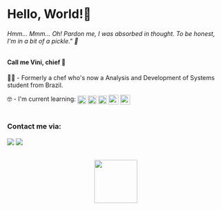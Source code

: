 <h1> Hello, World!👋</h1>

<h6>
	<i
		>Hmm... Mmm... Oh! Pardon me, I was absorbed in thought. To be honest, I'm in a bit of a
		pickle."</i
	>
	🧅
</h6>

<h4>Call me Vini, chief 🫡</h4>

👨‍🍳 - Formerly a chef who's now a Analysis and Development of Systems student from Brazil. 

<div>
	🤓 - I'm current learning:
	<img align="center"
		width="20em"
		src="https://cdn.jsdelivr.net/gh/devicons/devicon/icons/html5/html5-plain.svg" />
	<img align="center" 
	     width="20em" src="https://cdn.jsdelivr.net/gh/devicons/devicon/icons/css3/css3-plain.svg" />
	<img align="center"
		width="20em"
		src="https://cdn.jsdelivr.net/gh/devicons/devicon/icons/javascript/javascript-plain.svg" />
	<img align="center"
		width="23em" 
	     	src="https://cdn.jsdelivr.net/gh/devicons/devicon/icons/react/react-original.svg" />
	<img align="center"
		width="23em"
		src="https://cdn.jsdelivr.net/gh/devicons/devicon/icons/bootstrap/bootstrap-plain.svg" />
          
</div>
<br>
<div>
	<h3>Contact me via:</h3>
	<a href="https://www.linkedin.com/in/viniciusagvaz/" target="_blank"
		><img align="center"
			src="https://img.shields.io/badge/-LinkedIn-%230077B5?style=for-the-badge&logo=linkedin&logoColor=white"
			target="_blank"
	/></a>
	<a href="mailto:agvazvinicius@gmail.com"
		><img align="center"
			src="https://img.shields.io/badge/agvazvinicius-D14836?style=for-the-badge&logo=gmail&logoColor=white"
			target="_blank"
	/></a>
	
</div>
<br>
<!-- <div align="center">
	<a href="https://github.com/zoomviex">
		<img
			height="180em"
			src="https://github-readme-stats.vercel.app/api?username=zoomviex&count_private=true&theme=gotham&show_icons=true" />
		<img
			height="180em"
			src="https://github-readme-stats.vercel.app/api/top-langs/?username=zoomviex&theme=gotham&layout=compact" />
	</a>
</div> -->
<br>
<div align="center">
	<img  height="100em" src="https://user-images.githubusercontent.com/109700331/236237484-a9cfbbf0-f8cb-4488-97d5-59310b52417c.svg"/>
</div>

